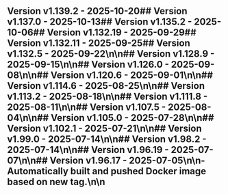 ## Version v1.139.2 - 2025-10-20## Version v1.137.0 - 2025-10-13## Version v1.135.2 - 2025-10-06## Version v1.132.19 - 2025-09-29## Version v1.132.11 - 2025-09-25## Version v1.132.5 - 2025-09-22\n\n## Version v1.128.9 - 2025-09-15\n\n## Version v1.126.0 - 2025-09-08\n\n## Version v1.120.6 - 2025-09-01\n\n## Version v1.114.6 - 2025-08-25\n\n## Version v1.113.2 - 2025-08-18\n\n## Version v1.111.8 - 2025-08-11\n\n## Version v1.107.5 - 2025-08-04\n\n## Version v1.105.0 - 2025-07-28\n\n## Version v1.102.1 - 2025-07-21\n\n## Version v1.99.0 - 2025-07-14\n\n## Version v1.98.2 - 2025-07-14\n\n## Version v1.96.19 - 2025-07-07\n\n## Version v1.96.17 - 2025-07-05\n\n- Automatically built and pushed Docker image based on new tag.\n\n

